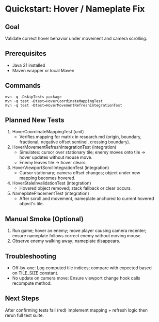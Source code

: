 # Quickstart: Hover / Nameplate Fix

## Goal
Validate correct hover behavior under movement and camera scrolling.

## Prerequisites
- Java 21 installed
- Maven wrapper or local Maven

## Commands
```
mvn -q -DskipTests package
mvn -q test -Dtest=HoverCoordinateMappingTest
mvn -q test -Dtest=HoverMovementRefreshIntegrationTest
```

## Planned New Tests
1. HoverCoordinateMappingTest (unit)
   - Verifies mapping for matrix in research.md (origin, boundary, fractional, negative offset sentinel, crossing boundary).
2. HoverMovementRefreshIntegrationTest (integration)
   - Simulates: cursor over stationary tile; enemy moves onto tile → hover updates without mouse move.
   - Enemy leaves tile → hover clears.
3. HoverViewportScrollIntegrationTest (integration)
   - Cursor stationary; camera offset changes; object under new mapping becomes hovered.
4. HoverStaleInvalidationTest (integration)
   - Hovered object removed; stack fallback or clear occurs.
5. NameplatePlacementTest (integration)
   - After scroll and movement, nameplate anchored to current hovered object's tile.

## Manual Smoke (Optional)
1. Run game; hover an enemy; move player causing camera recenter; ensure nameplate follows correct enemy without moving mouse.
2. Observe enemy walking away; nameplate disappears.

## Troubleshooting
- Off-by-one: Log computed tile indices; compare with expected based on TILE_SIZE constant.
- No update on camera move: Ensure viewport change hook calls recompute method.

## Next Steps
After confirming tests fail (red) implement mapping + refresh logic then rerun full test suite.

